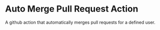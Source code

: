 # Auto Merge Pull Request Action

A github action that automatically merges pull requests for a defined user.
